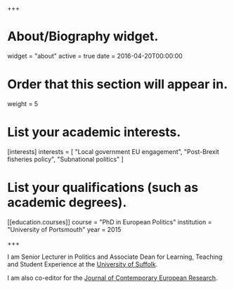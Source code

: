 +++
# About/Biography widget.
widget = "about"
active = true
date = 2016-04-20T00:00:00

# Order that this section will appear in.
weight = 5

# List your academic interests.
[interests]
  interests = [
    "Local government EU engagement",
    "Post-Brexit fisheries policy",
    "Subnational politics"
  ]

# List your qualifications (such as academic degrees).
[[education.courses]]
  course = "PhD in European Politics"
  institution = "University of Portsmouth"
  year = 2015


+++

I am Senior Lecturer in Politics and Associate Dean for Learning, Teaching and Student Experience at the [University of Suffolk](https://www.uos.ac.uk/).

I am also co-editor for the [Journal of Contemporary European Research](https://jcer.net/index.php/jcer).
